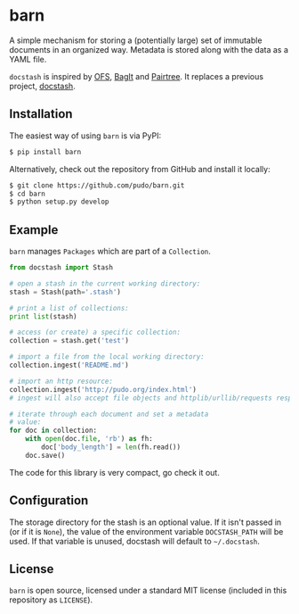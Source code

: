 barn
====

A simple mechanism for storing a (potentially large) set of immutable documents in an organized way. Metadata is stored along with the data as a YAML file.


``docstash`` is inspired by [OFS](https://github.com/okfn/ofs), [BagIt](https://github.com/LibraryOfCongress/bagit-python) and [Pairtree](https://pythonhosted.org/Pairtree/). It replaces a previous project, [docstash](https://github.com/pudo/docstash).


Installation
------------

The easiest way of using ``barn`` is via PyPI:

```bash
$ pip install barn
```

Alternatively, check out the repository from GitHub and install it locally:

```bash
$ git clone https://github.com/pudo/barn.git
$ cd barn
$ python setup.py develop
```


Example
-------

``barn`` manages ``Packages`` which are part of a ``Collection``. 


```python
from docstash import Stash

# open a stash in the current working directory:
stash = Stash(path='.stash')

# print a list of collections:
print list(stash)

# access (or create) a specific collection:
collection = stash.get('test')

# import a file from the local working directory:
collection.ingest('README.md')

# import an http resource:
collection.ingest('http://pudo.org/index.html')
# ingest will also accept file objects and httplib/urllib/requests responses

# iterate through each document and set a metadata
# value:
for doc in collection:
    with open(doc.file, 'rb') as fh:
        doc['body_length'] = len(fh.read())
    doc.save()
```

The code for this library is very compact, go check it out.


Configuration
-------------

The storage directory for the stash is an optional value. If it isn't passed in (or if it is ``None``), the value of the environment variable ``DOCSTASH_PATH`` will be used. If that variable is unused, docstash will default to ``~/.docstash``.


License
-------

``barn`` is open source, licensed under a standard MIT license (included in this repository as ``LICENSE``).
